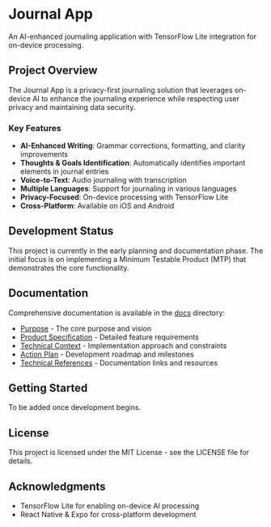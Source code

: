 # Journal App

An AI-enhanced journaling application with TensorFlow Lite integration for on-device processing.

## Project Overview

The Journal App is a privacy-first journaling solution that leverages on-device AI to enhance the journaling experience while respecting user privacy and maintaining data security.

### Key Features

- **AI-Enhanced Writing**: Grammar corrections, formatting, and clarity improvements
- **Thoughts & Goals Identification**: Automatically identifies important elements in journal entries
- **Voice-to-Text**: Audio journaling with transcription
- **Multiple Languages**: Support for journaling in various languages
- **Privacy-Focused**: On-device processing with TensorFlow Lite
- **Cross-Platform**: Available on iOS and Android

## Development Status

This project is currently in the early planning and documentation phase. The initial focus is on implementing a Minimum Testable Product (MTP) that demonstrates the core functionality.

## Documentation

Comprehensive documentation is available in the [docs](/docs) directory:

- [Purpose](/docs/purpose.md) - The core purpose and vision
- [Product Specification](/docs/product_specification.md) - Detailed feature requirements
- [Technical Context](/docs/context.md) - Implementation approach and constraints
- [Action Plan](/docs/action_plan.md) - Development roadmap and milestones
- [Technical References](/docs/technical_references.md) - Documentation links and resources

## Getting Started

To be added once development begins.

## License

This project is licensed under the MIT License - see the LICENSE file for details.

## Acknowledgments

- TensorFlow Lite for enabling on-device AI processing
- React Native & Expo for cross-platform development